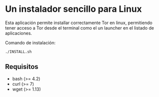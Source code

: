 # Un instalador sencillo para Linux

Esta aplicación permite installar correctamente Tor en linux, permitiendo tener acceso a Tor desde el terminal como el un launcher en el listado de aplicaciones.

Comando de instalación: 
```
./INSTALL.sh
```

Requisitos
----------

 - bash (>= 4.2)
 - curl (>= 7)
 - wget (>= 1.13)

